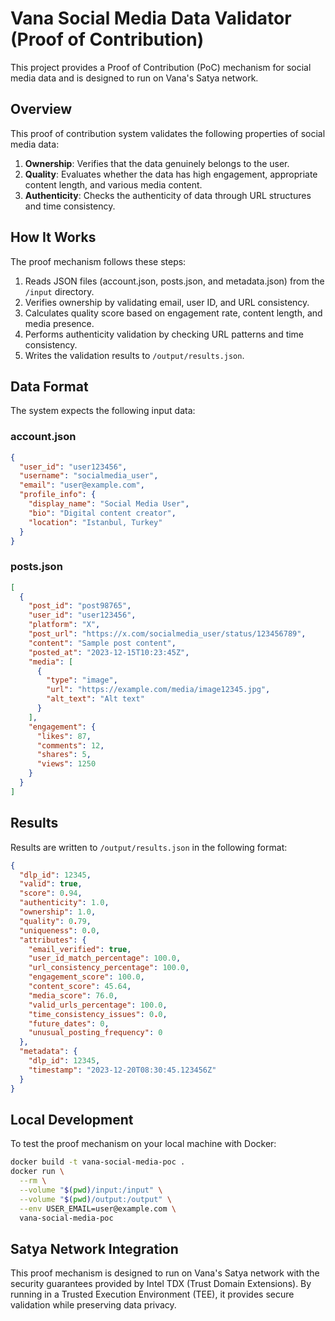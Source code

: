 # Vana Social Media Data Validator (Proof of Contribution)

This project provides a Proof of Contribution (PoC) mechanism for social media data and is designed to run on Vana's Satya network.

## Overview

This proof of contribution system validates the following properties of social media data:

1. **Ownership**: Verifies that the data genuinely belongs to the user.
2. **Quality**: Evaluates whether the data has high engagement, appropriate content length, and various media content.
3. **Authenticity**: Checks the authenticity of data through URL structures and time consistency.

## How It Works

The proof mechanism follows these steps:

1. Reads JSON files (account.json, posts.json, and metadata.json) from the `/input` directory.
2. Verifies ownership by validating email, user ID, and URL consistency.
3. Calculates quality score based on engagement rate, content length, and media presence.
4. Performs authenticity validation by checking URL patterns and time consistency.
5. Writes the validation results to `/output/results.json`.

## Data Format

The system expects the following input data:

### account.json

```json
{
  "user_id": "user123456",
  "username": "socialmedia_user",
  "email": "user@example.com",
  "profile_info": {
    "display_name": "Social Media User",
    "bio": "Digital content creator",
    "location": "Istanbul, Turkey"
  }
}
```

### posts.json

```json
[
  {
    "post_id": "post98765",
    "user_id": "user123456",
    "platform": "X",
    "post_url": "https://x.com/socialmedia_user/status/123456789",
    "content": "Sample post content",
    "posted_at": "2023-12-15T10:23:45Z",
    "media": [
      {
        "type": "image",
        "url": "https://example.com/media/image12345.jpg",
        "alt_text": "Alt text"
      }
    ],
    "engagement": {
      "likes": 87,
      "comments": 12,
      "shares": 5,
      "views": 1250
    }
  }
]
```

## Results

Results are written to `/output/results.json` in the following format:

```json
{
  "dlp_id": 12345,
  "valid": true,
  "score": 0.94,
  "authenticity": 1.0,
  "ownership": 1.0,
  "quality": 0.79,
  "uniqueness": 0.0,
  "attributes": {
    "email_verified": true,
    "user_id_match_percentage": 100.0,
    "url_consistency_percentage": 100.0,
    "engagement_score": 100.0,
    "content_score": 45.64,
    "media_score": 76.0,
    "valid_urls_percentage": 100.0,
    "time_consistency_issues": 0.0,
    "future_dates": 0,
    "unusual_posting_frequency": 0
  },
  "metadata": {
    "dlp_id": 12345,
    "timestamp": "2023-12-20T08:30:45.123456Z"
  }
}
```

## Local Development

To test the proof mechanism on your local machine with Docker:

```bash
docker build -t vana-social-media-poc .
docker run \
  --rm \
  --volume "$(pwd)/input:/input" \
  --volume "$(pwd)/output:/output" \
  --env USER_EMAIL=user@example.com \
  vana-social-media-poc
```

## Satya Network Integration

This proof mechanism is designed to run on Vana's Satya network with the security guarantees provided by Intel TDX (Trust Domain Extensions). By running in a Trusted Execution Environment (TEE), it provides secure validation while preserving data privacy.
